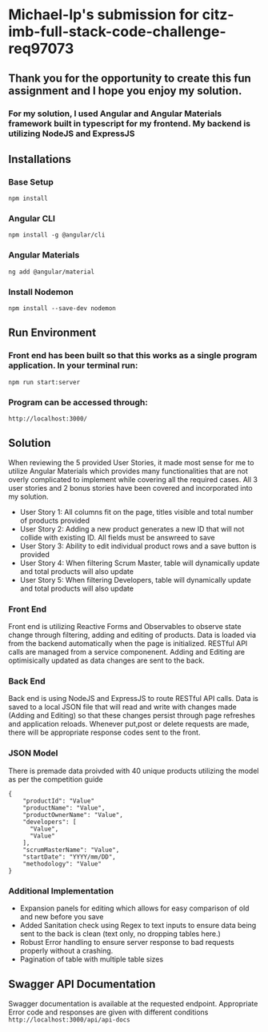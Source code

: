 # Michael-Ip's submission for citz-imb-full-stack-code-challenge-req97073
## Thank you for the opportunity to create this fun assignment and I hope you enjoy my solution.
### For my solution, I used Angular and Angular Materials framework built in typescript for my frontend. My backend is utilizing NodeJS and ExpressJS


## Installations
### Base Setup
`npm install`

### Angular CLI
`npm install -g @angular/cli`

### Angular Materials
`ng add @angular/material`

### Install Nodemon
`npm install --save-dev nodemon`

## Run Environment
### Front end has been built so that this works as a single program application. In your terminal run: 
```npm run start:server```
### Program can be accessed through: 
```http://localhost:3000/```



## Solution
When reviewing the 5 provided User Stories, it made most sense for me to utilize Angular Materials which provides many functionalities that are not overly complicated to implement while covering all the required cases. All 3 user stories and 2 bonus stories have been covered and incorporated into my solution.
- User Story 1: All columns fit on the page, titles visible and total number of products provided
- User Story 2: Adding a new product generates a new ID that will not collide with existing ID. All fields must be answreed to save
- User Story 3: Ability to edit individual product rows and a save button is provided
- User Story 4: When filtering Scrum Master, table will dynamically update and total products will also update
- User Story 5: When filtering Developers, table will dynamically update and total products will also update

### Front End
Front end is utilizing Reactive Forms and Observables to observe state change through filtering, adding and editing of products. Data is loaded via from the backend automatically when the page is initialized. RESTful API calls are managed from a service componenent. Adding and Editing are optimisically updated as data changes are sent to the back. 

### Back End
Back end is using NodeJS and ExpressJS to route RESTful API calls. Data is saved to a local JSON file that will read and write with changes made (Adding and Editing) so that these changes persist through page refreshes and application reloads. Whenever put,post or delete requests are made, there will be appropriate response codes sent to the front.

### JSON Model
There is premade data proivded with 40 unique products utilizing the model as per the competition guide
```
{
    "productId": "Value"
    "productName": "Value",
    "productOwnerName": "Value",
    "developers": [
      "Value",
      "Value"
    ],
    "scrumMasterName": "Value",
    "startDate": "YYYY/mm/DD",
    "methodology": "Value"
}
```

### Additional Implementation
- Expansion panels for editing which allows for easy comparison of old and new before you save
- Added Sanitation check using Regex to text inputs to ensure data being sent to the back is clean (text only, no dropping tables here.)
- Robust Error handling to ensure server response to bad requests properly without a crashing.
- Pagination of table with multiple table sizes

## Swagger API Documentation
Swagger documentation is available at the requested endpoint. Appropriate Error code and responses are given with different conditions
`http://localhost:3000/api/api-docs`
